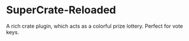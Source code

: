 # SuperCrate-Reloaded
A rich crate plugin, which acts as a colorful prize lottery. Perfect for vote keys.
